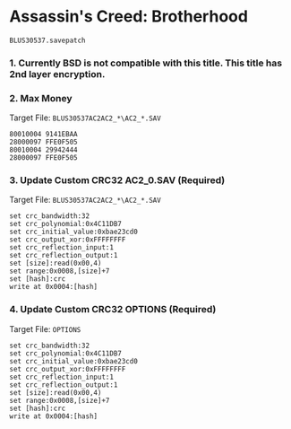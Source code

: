 #  Assassin's Creed: Brotherhood 

`BLUS30537.savepatch`

### 1.  Currently BSD is not compatible with this title. This title has 2nd layer encryption.
### 2. Max Money

Target File: `BLUS30537AC2AC2_*\AC2_*.SAV`

```
80010004 9141EBAA
28000097 FFE0F505
80010004 29942444
28000097 FFE0F505
```

### 3. Update Custom CRC32 AC2_0.SAV (Required)

Target File: `BLUS30537AC2AC2_*\AC2_*.SAV`

```
set crc_bandwidth:32
set crc_polynomial:0x4C11DB7
set crc_initial_value:0xbae23cd0
set crc_output_xor:0xFFFFFFFF
set crc_reflection_input:1
set crc_reflection_output:1
set [size]:read(0x00,4)
set range:0x0008,[size]+7
set [hash]:crc
write at 0x0004:[hash]
```

### 4. Update Custom CRC32 OPTIONS (Required)

Target File: `OPTIONS`

```
set crc_bandwidth:32
set crc_polynomial:0x4C11DB7
set crc_initial_value:0xbae23cd0
set crc_output_xor:0xFFFFFFFF
set crc_reflection_input:1
set crc_reflection_output:1
set [size]:read(0x00,4)
set range:0x0008,[size]+7
set [hash]:crc
write at 0x0004:[hash]
```


